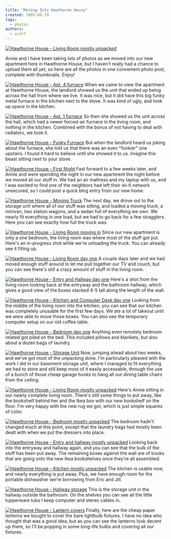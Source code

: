 ```yaml
---
title: "Moving Into Hawthorne House"
created: 2005-09-19
tags:
  - photos
authors:
  - scott
---
```


[![Hawthorne House - Living Room mostly unpacked](/images/IMG_2906.jpg)](http://www.spaceninja.local/gallery/Portland-HawthorneBlvd/IMG_2906.jpg "Photo Sharing")

Annie and I have been taking lots of photos as we moved into our new apartment here in Hawthorne House, but I haven't really had a chance to upload them all yet, so here are all the photos in one convenient photo post, complete with thumbnails. Enjoy!

[![Hawthorne House - Apt. 4 furnace](/images/IMG_2840.JPG)](http://www.spaceninja.local/gallery/Portland-HawthorneBlvd/IMG_2840.JPG "Photo Sharing") When we came to view the apartment at Hawthorne House, the landlord showed us the unit that ended up being across the hall from where we live. It was nice, but it did have this big funky metal furnace in the kitchen next to the stove. It was kind of ugly, and took up space in the kitchen.

[![Hawthorne House - Apt. 1 furnace](/images/IMG_2853.JPG)](http://www.spaceninja.local/gallery/Portland-HawthorneBlvd/IMG_2853.JPG "Photo Sharing") So then she showed us the unit across the hall, which had a newer forced-air furnace in the living room, and nothing in the kitchen. Combined with the bonus of not having to deal with radiators, we took it.

[![Hawthorne House - Funky Furnace](/images/IMG_2857.JPG)](http://www.spaceninja.local/gallery/Portland-HawthorneBlvd/IMG_2857.JPG "Photo Sharing") But when the landlord heard us joking about the furnace, she told us that there was an even "funkier" one upstairs. I found it hard to believe until she showed it to us. Imagine this beast sitting next to your stove.

[![Hawthorne House - First Night](/images/IMG_2859.JPG)](http://www.spaceninja.local/gallery/Portland-HawthorneBlvd/IMG_2859.JPG "Photo Sharing") Fast forward to a few weeks later, and Annie and were spending the night in our new apartment the night before we moved all our stuff in. We had an air mattress and my laptop with us, and I was excited to find one of the neighbors had left their wi-fi network unsecured, so I could post a quick blog entry from our new home.

[![Hawthorne House - Moving Truck](/images/IMG_2862.JPG)](http://www.spaceninja.local/gallery/Portland-HawthorneBlvd/IMG_2862.JPG "Photo Sharing") The next day, we drove out to the storage unit where all of our stuff was sitting, and loaded a moving truck, a minivan, two station wagons, and a sedan full of everything we own. We nearly fit everything in one load, but we had to go back for a few stragglers. Here you can see exactly how full the truck was.

[![Hawthorne House - Living Room moving in](/images/IMG_2864.JPG)](http://www.spaceninja.local/gallery/Portland-HawthorneBlvd/IMG_2864.JPG "Photo Sharing") Since our new apartment is only a one bedroom, the living room was where most of the stuff got put. Here's an in-progress shot while we're unloading the truck. You can already see it filling up.

[![Hawthorne House - Living Room day one](/images/IMG_2865.JPG)](http://www.spaceninja.local/gallery/Portland-HawthorneBlvd/IMG_2865.JPG "Photo Sharing") A couple days later and we had moved enough stuff around to let me pull together our TV and couch, but you can see there's still a crazy amount of stuff in the living room.

[![Hawthorne House - Entry and Hallway day one](/images/IMG_2868.JPG)](http://www.spaceninja.local/gallery/Portland-HawthorneBlvd/IMG_2868.JPG "Photo Sharing") Here's a shot from the living room looking back at the entryway and the bathroom hallway, which gives a good view of the boxes stacked 4-5 tall along the length of the wall.

[![Hawthorne House - Kitchen and Computer Desk day one](/images/IMG_2869.JPG)](http://www.spaceninja.local/gallery/Portland-HawthorneBlvd/IMG_2869.JPG "Photo Sharing") Looking from the middle of the living room into the kitchen, you can see that our kitchen was completely unusable for the first few days. We ate a lot of takeout until we were able to move those boxes. You can also see the temporary computer setup on our old coffee table.

[![Hawthorne House - Bedroom day one](/images/IMG_2870.JPG)](http://www.spaceninja.local/gallery/Portland-HawthorneBlvd/IMG_2870.JPG "Photo Sharing") Anything even remotely bedroom related got piled on the bed. This included pillows and blankets, but also about a dozen bags of laundry.

[![Hawthorne House - Storage Unit](/images/IMG_2902.jpg)](http://www.spaceninja.local/gallery/Portland-HawthorneBlvd/IMG_2902.jpg "Photo Sharing") Now, jumping ahead about two weeks, and we've got most of the unpacking done. I'm particularly pleased with the work I did in our basement storage unit, where I managed to fit everything we had to store and still keep most of it easily accessable, through the use of a bunch of those cheap garage hooks to hang all our dining table chairs from the ceiling.

[![Hawthorne House - Living Room mostly unpacked](/images/IMG_2906.jpg)](http://www.spaceninja.local/gallery/Portland-HawthorneBlvd/IMG_2906.jpg "Photo Sharing") Here's Annie sitting in our nearly complete living room. There's still some things to put away, like the bookshelf behind her and the Ikea box with our new bookshelf on the floor. I'm very happy with the new rug we got, which is just simple squares of color.

[![Hawthorne House - Bedroom mostly unpacked](/images/IMG_2909.jpg)](http://www.spaceninja.local/gallery/Portland-HawthorneBlvd/IMG_2909.jpg "Photo Sharing") The bedroom hadn't changed much at this point, except that the laundry bags had mostly been dealt with when we put the dressers into place.

[![Hawthorne House - Entry and hallway mostly unpacked](/images/IMG_2910.jpg)](http://www.spaceninja.local/gallery/Portland-HawthorneBlvd/IMG_2910.jpg "Photo Sharing") Looking back into the entryway and hallway again, and you can see that the bulk of the stuff has been put away. The remaining boxes against the wall are of books that are going onto the new Ikea bookshelves once they're all assembled.

[![Hawthorne House - Kitchen mostly unpacked](/images/IMG_2911.jpg)](http://www.spaceninja.local/gallery/Portland-HawthorneBlvd/IMG_2911.jpg "Photo Sharing") The kitchen is usable now, and nearly everything is put away. Plus, we have enough room for the portable dishwasher we're borrowing from Eric and Jill.

[![Hawthorne House - Hallway storage](/images/IMG_2914.jpg)](http://www.spaceninja.local/gallery/Portland-HawthorneBlvd/IMG_2914.jpg "Photo Sharing") This is the storage unit in the hallway outside the bathroom. On the shelves you can see all the little tupperware tubs I keep computer and stereo cables in.

[![Hawthorne House - Lantern covers](/images/IMG_2915.jpg)](http://www.spaceninja.local/gallery/Portland-HawthorneBlvd/IMG_2915.jpg "Photo Sharing") Finally, here are the cheap paper lanterns we bought to cover the bare lightbulb fixtures. I have no idea who thought that was a good idea, but as you can see the lanterns look decent up there, so I'll be popping in some long-life bulbs and covering all our fixtures.
